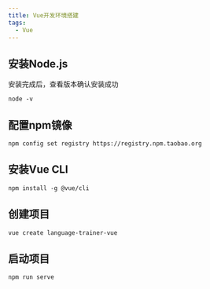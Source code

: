 ```yaml
---
title: Vue开发环境搭建
tags: 
  - Vue
---
```


## 安装Node.js

安装完成后，查看版本确认安装成功

<!--more-->

```shell
node -v
```

## 配置npm镜像

```shell
npm config set registry https://registry.npm.taobao.org
```

## 安装Vue CLI

```shell
npm install -g @vue/cli
```

## 创建项目

```shell
vue create language-trainer-vue
```

## 启动项目

```shell
npm run serve
```